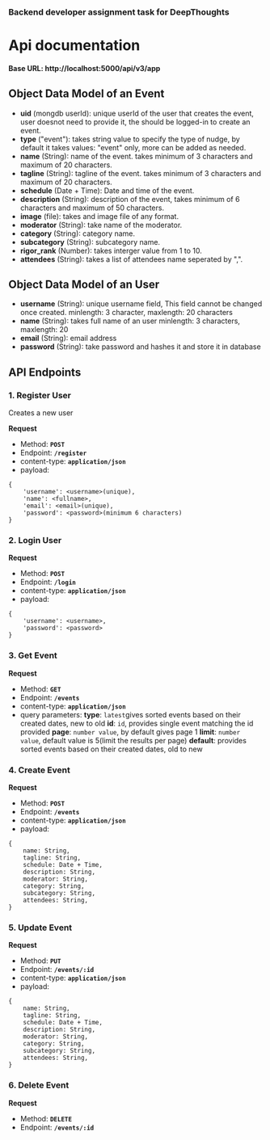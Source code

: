 ### Backend developer assignment task for DeepThoughts

# Api documentation


#### Base URL: http://localhost:5000/api/v3/app


## Object Data Model of an Event

* **uid** (mongdb userId): unique userId of the user that creates the event, user doesnot need to provide it, the should be logged-in to create an event.
* **type** ("event"): takes string value to specify the type of nudge, by default it takes values: "event" only, more can be added as needed.
* **name** (String): name of the event. takes minimum of 3 characters and maximum of 20 characters.
* **tagline** (String): tagline of the event. takes minimum of 3 characters and maximum of 20 characters.
* **schedule** (Date + Time): Date and time of the event.
* **description** (String): description of the event, takes minimum of 6 characters and maximum of 50 characters.
* **image** (file): takes and image file of any format.
* **moderator** (String): take name of the moderator.
* **category** (String): category name.
* **subcategory** (String): subcategory name.
* **rigor_rank** (Number): takes interger value from 1 to 10.
* **attendees** (String): takes a list of attendees name seperated by ",".

## Object Data Model of an User

* **username** (String): unique username field, This field cannot be changed once created.
                         minlength: 3 character,
                         maxlength: 20 characters
* **name** (String): takes full name of an  user
                         minlength: 3 characters,
                         maxlength: 20
* **email** (String): email address
* **password** (String): take password and hashes it and store it in database

## API Endpoints

### 1. **Register User**
Creates a new user

**Request**
* Method: **`POST`**
* Endpoint: **`/register`**
* content-type: **`application/json`**
* payload: 
```
{
    'username': <username>(unique),
    'name': <fullname>,
    'email': <email>(unique),
    'password': <password>(minimum 6 characters)
}
```

### 2. **Login User**

**Request**
* Method: **`POST`**
* Endpoint: **`/login`**
* content-type: **`application/json`**
* payload: 
```
{
    'username': <username>,
    'password': <password>
}
```

### 3. **Get Event**

**Request**
* Method: **`GET`**
* Endpoint: **`/events`**
* content-type: **`application/json`**
* query parameters: 
    **type**: `latest`gives sorted events based on their created dates, new to old
    **id**: `id`, provides single event matching the id provided
    **page**: `number value`, by default gives page 1
    **limit**: `number value`, default value is 5(limit the results per page)
    **default**: provides sorted events based on their created dates, old to new

### 4. **Create Event**

**Request**
* Method: **`POST`**
* Endpoint: **`/events`**
* content-type: **`application/json`**
* payload: 
```
{
    name: String,
    tagline: String,
    schedule: Date + Time,
    description: String,
    moderator: String,
    category: String,
    subcategory: String,
    attendees: String,
}
```

### 5. **Update Event**

**Request**
* Method: **`PUT`**
* Endpoint: **`/events/:id`**
* content-type: **`application/json`**
* payload: 
```
{
    name: String,
    tagline: String,
    schedule: Date + Time,
    description: String,
    moderator: String,
    category: String,
    subcategory: String,
    attendees: String,
}
```
### 6. **Delete Event**

**Request**
* Method: **`DELETE`**
* Endpoint: **`/events/:id`**
